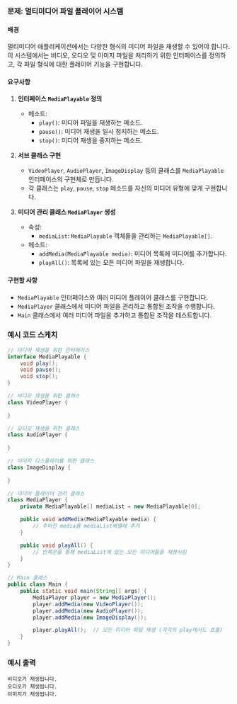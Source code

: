 
### 문제: 멀티미디어 파일 플레이어 시스템

#### 배경
멀티미디어 애플리케이션에서는 다양한 형식의 미디어 파일을 재생할 수 있어야 합니다. 이 시스템에서는 비디오, 오디오 및 이미지 파일을 처리하기 위한 인터페이스를 정의하고, 각 파일 형식에 대한 플레이어 기능을 구현합니다.

#### 요구사항
1. **인터페이스 `MediaPlayable` 정의**
    - 메소드:
        - `play()`: 미디어 파일을 재생하는 메소드.
        - `pause()`: 미디어 재생을 일시 정지하는 메소드.
        - `stop()`: 미디어 재생을 중지하는 메소드.

2. **서브 클래스 구현**
    - `VideoPlayer`, `AudioPlayer`, `ImageDisplay` 등의 클래스를 `MediaPlayable` 인터페이스의 구현체로 만듭니다.
    - 각 클래스는 `play`, `pause`, `stop` 메소드를 자신의 미디어 유형에 맞게 구현합니다.

3. **미디어 관리 클래스 `MediaPlayer` 생성**
    - 속성:
        - `mediaList`: `MediaPlayable` 객체들을 관리하는 `MediaPlayable[]`.
    - 메소드:
        - `addMedia(MediaPlayable media)`: 미디어 목록에 미디어를 추가합니다.
        - `playAll()`: 목록에 있는 모든 미디어 파일을 재생합니다.

#### 구현할 사항
- `MediaPlayable` 인터페이스와 여러 미디어 플레이어 클래스를 구현합니다.
- `MediaPlayer` 클래스에서 미디어 파일을 관리하고 통합된 조작을 수행합니다.
- `Main` 클래스에서 여러 미디어 파일을 추가하고 통합된 조작을 테스트합니다.

### 예시 코드 스케치
```java
// 미디어 재생을 위한 인터페이스
interface MediaPlayable {
    void play();
    void pause();
    void stop();
}

// 비디오 재생을 위한 클래스
class VideoPlayer {
    
}

// 오디오 재생을 위한 클래스
class AudioPlayer {
    
}

// 이미지 디스플레이를 위한 클래스
class ImageDisplay {
    
}

// 미디어 플레이어 관리 클래스
class MediaPlayer {
    private MediaPlayable[] mediaList = new MediaPlayable[0];

    public void addMedia(MediaPlayable media) {
        // 주어진 media를 mediaList배열에 추가
    }

    public void playAll() {
        // 반복문을 통해 mediaList에 있는 모든 미디어들을 재생시킴
    }
}

// Main 클래스
public class Main {
    public static void main(String[] args) {
        MediaPlayer player = new MediaPlayer();
        player.addMedia(new VideoPlayer());
        player.addMedia(new AudioPlayer());
        player.addMedia(new ImageDisplay());

        player.playAll();  // 모든 미디어 파일 재생 (각각의 play메서드 호출)
    }
}
```
### 예시 출력
```
비디오가 재생됩니다.
오디오가 재생됩니다.
이미지가 재생됩니다.
```